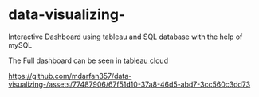 # data-visualizing-
Interactive Dashboard using tableau and SQL database with the help of mySQL 

The Full dashboard can be seen in [tableau cloud](https://prod-apnortheast-a.online.tableau.com/#/site/arfandashboard/views/salestableaudashboard/Dashboard1?:iid=3)


https://github.com/mdarfan357/data-visualizing-/assets/77487906/67f51d10-37a8-46d5-abd7-3cc560c3dd73

